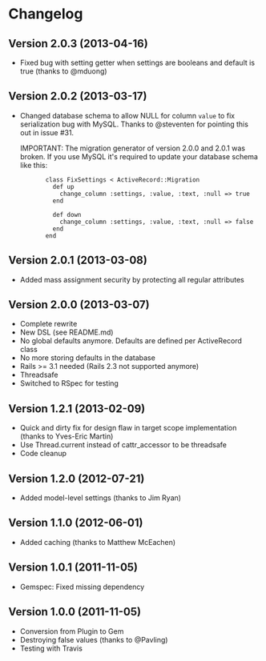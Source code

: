 # Changelog

## Version 2.0.3 (2013-04-16)

- Fixed bug with setting getter when settings are booleans and default is true (thanks to @mduong)


## Version 2.0.2 (2013-03-17)

- Changed database schema to allow NULL for column `value` to fix serialization
  bug with MySQL. Thanks to @steventen for pointing this out in issue #31.

  IMPORTANT: The migration generator of version 2.0.0 and 2.0.1 was broken. If
             you use MySQL it's required to update your database schema like
             this:

             class FixSettings < ActiveRecord::Migration
               def up
                 change_column :settings, :value, :text, :null => true
               end

               def down
                 change_column :settings, :value, :text, :null => false
               end
             end


## Version 2.0.1 (2013-03-08)

- Added mass assignment security by protecting all regular attributes


## Version 2.0.0 (2013-03-07)

- Complete rewrite
- New DSL (see README.md)
- No global defaults anymore. Defaults are defined per ActiveRecord class
- No more storing defaults in the database
- Rails >= 3.1 needed (Rails 2.3 not supported anymore)
- Threadsafe
- Switched to RSpec for testing


## Version 1.2.1 (2013-02-09)

- Quick and dirty fix for design flaw in target scope implementation (thanks to Yves-Eric Martin)
- Use Thread.current instead of cattr_accessor to be threadsafe
- Code cleanup


## Version 1.2.0 (2012-07-21)

- Added model-level settings (thanks to Jim Ryan)


## Version 1.1.0 (2012-06-01)

- Added caching (thanks to Matthew McEachen)


## Version 1.0.1 (2011-11-05)

- Gemspec: Fixed missing dependency


## Version 1.0.0 (2011-11-05)

- Conversion from Plugin to Gem
- Destroying false values (thanks to @Pavling)
- Testing with Travis
